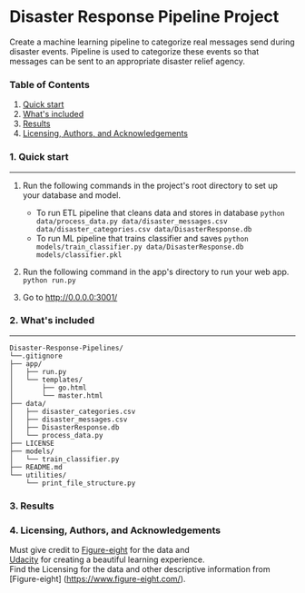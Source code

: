 # Disaster Response Pipeline Project
Create  a machine learning pipeline to categorize real messages send during disaster events.
Pipeline is used to categorize these events so that messages can be sent to an appropriate disaster
relief agency.

### Table of Contents

1. [Quick start](#start)
2. [What's included](#files)
3. [Results](#results)
4. [Licensing, Authors, and Acknowledgements](#licensing)

### 1. Quick start

---
1. Run the following commands in the project's root directory to set up your database and model.

    - To run ETL pipeline that cleans data and stores in database
        `python data/process_data.py data/disaster_messages.csv data/disaster_categories.csv data/DisasterResponse.db`
    - To run ML pipeline that trains classifier and saves
        `python models/train_classifier.py data/DisasterResponse.db models/classifier.pkl`

2. Run the following command in the app's directory to run your web app.
    `python run.py`

3. Go to http://0.0.0.0:3001/


### 2. What's included <a name="files"></a>

---
```
Disaster-Response-Pipelines/
└──.gitignore
├── app/
│   ├── run.py
│   └── templates/
│       ├── go.html
│       └── master.html
├── data/
│   ├── disaster_categories.csv
│   ├── disaster_messages.csv
│   ├── DisasterResponse.db
│   └── process_data.py
├── LICENSE
├── models/
│   └── train_classifier.py
├── README.md
└── utilities/
    └── print_file_structure.py
```

### 3. Results

### 4. Licensing, Authors, and Acknowledgements <a name='licensing'></a>

Must give credit to [Figure-eight](https://www.figure-eight.com/) for the data and   
[Udacity](https://www.udacity.com/courses/all) for creating a beautiful learning experience.  
Find the Licensing for the data and other descriptive information from [Figure-eight]
(https://www.figure-eight.com/).


